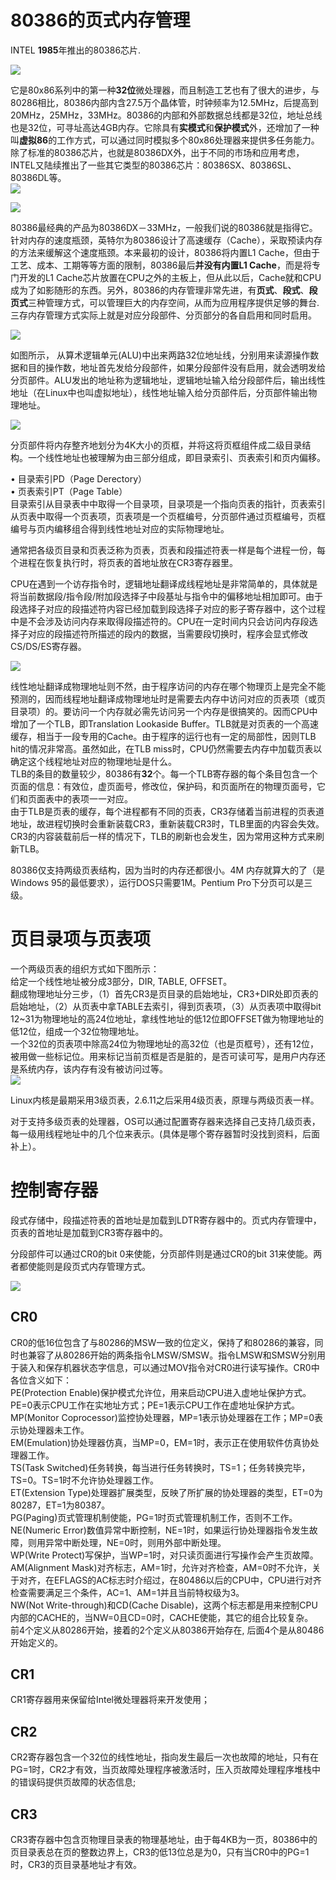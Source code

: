 # 80386的页式内存管理

INTEL **1985**年推出的80386芯片.

![](/assets/3c6d55fbb2fb4316511ab4e020a4462309f7d327.jpg)

它是80x86系列中的第一种**32位**微处理器，而且制造工艺也有了很大的进步，与80286相比，80386内部内含27.5万个晶体管，时钟频率为12.5MHz，后提高到20MHz，25MHz，33MHz。80386的内部和外部数据总线都是32位，地址总线也是32位，可寻址高达4GB内存。它除具有**实模式**和**保护模式**外，还增加了一种叫**虚拟86**的工作方式，可以通过同时模拟多个80x86处理器来提供多任务能力。除了标准的80386芯片，也就是80386DX外，出于不同的市场和应用考虑，INTEL又陆续推出了一些其它类型的80386芯片：80386SX、80386SL、80386DL等。  
![](/assets/timg-2.jpeg)

![](/assets/image010.jpg)

80386最经典的产品为80386DX－33MHz，一般我们说的80386就是指得它。针对内存的速度瓶颈，英特尔为80386设计了高速缓存（Cache），采取预读内存的方法来缓解这个速度瓶颈。本来最初的设计，80386将内置L1 Cache，但由于工艺、成本、工期等等方面的限制，80386最后**并没有内置L1 Cache**，而是将专门开发的L1 Cache芯片放置在CPU之外的主板上，但从此以后，Cache就和CPU成为了如影随形的东西。另外，80386的内存管理非常先进，有**页式**、**段式**、**段页式**三种管理方式，可以管理巨大的内存空间，从而为应用程序提供足够的舞台.三存内存管理方式实际上就是对应分段部件、分页部分的各自启用和同时启用。

![](/assets/1.JPG)

如图所示， 从算术逻辑单元\(ALU\)中出来两路32位地址线，分别用来读源操作数据和目的操作数，地址首先发给分段部件，如果分段部件没有启用，就会透明发给分页部件。ALU发出的地址称为逻辑地址，逻辑地址输入给分段部件后，输出线性地址（在Linux中也叫虚拟地址），线性地址输入给分页部件后，分页部件输出物理地址。

![](/assets/20130915191819062.jpeg)

分页部件将内存整齐地划分为4K大小的页框，并将这将页框组件成二级目录结构。一个线性地址也被理解为由三部分组成，即目录索引、页表索引和页内偏移。

• 目录索引PD（Page  Derectory）  
• 页表索引PT（Page Table）  
目录索引从目录表中中取得一个目录项，目录项是一个指向页表的指针，页表索引从页表中取得一个页表项，页表项是一个页框编号，分页部件通过页框编号，页框编号与页内编移组合得到线性地址对应的实际物理地址。

通常把各级页目录和页表泛称为页表，页表和段描述符表一样是每个进程一份，每个进程在恢复执行时，将页表的首地址放在CR3寄存器里。

CPU在遇到一个访存指令时，逻辑地址翻译成线程地址是非常简单的，具体就是将当前数据段/指令段/附加段选择子中段基址与指令中的偏移地址相加即可。由于段选择子对应的段描述符内容已经加载到段选择子对应的影子寄存器中，这个过程中是不会涉及访问内存来取得段描述符的。CPU在一定时间内只会访问内存段选择子对应的段描述符所描述的段内的数据，当需要段切换时，程序会显式修改CS/DS/ES寄存器。

![](/assets/segment-pae.png)

线性地址翻译成物理地址则不然，由于程序访问的内存在哪个物理页上是完全不能预测的，因而线程地址翻译成物理地址时是需要去内存中访问对应的页表项（或页目录项）的。要访问一个内存就必需先访问另一个内存是很搞笑的。因而CPU中增加了一个TLB，即Translation Lookaside Buffer。TLB就是对页表的一个高速缓存，相当于一段专用的Cache。由于程序的运行也有一定的局部性，因则TLB hit的情况非常高。虽然如此，在TLB miss时，CPU仍然需要去内存中加载页表以确定这个线程地址对应的物理地址是什么。  
TLB的条目的数量较少，80386有**32**个。每一个TLB寄存器的每个条目包含一个页面的信息：有效位，虚页面号，修改位，保护码，和页面所在的物理页面号，它们和页面表中的表项一一对应。  
由于TLB是页表的缓存，每个进程都有不同的页表，CR3存储着当前进程的页表道地址，故进程切换时会重新装载CR3，重新装载CR3时，TLB里面的内容会失效。CR3的内容装载前后一样的情况下，TLB的刷新也会发生，因为常用这种方式来刷新TLB。

80386仅支持两级页表结构，因为当时的内存还都很小。4M 内存就算大的了（是Windows 95的最低要求），运行DOS只需要1M。Pentium Pro下分页可以是三级。

# 页目录项与页表项

一个两级页表的组织方式如下图所示：  
给定一个线性地址被分成3部分，DIR, TABLE, OFFSET。  
翻成物理地址分三步，（1）首先CR3是页目录的启始地址，CR3+DIR处即页表的启始地址，（2）从页表中拿TABLE去索引，得到页表项，（3）从页表项中取得bit 12~31为物理地址的高24位地址，拿线性地址的低12位即OFFSET做为物理地址的低12位，组成一个32位物理地址。  
一个32位的页表项中除高24位为物理地址的高32位（也是页框号），还有12位，被用做一些标记位。用来标记当前页框是否是脏的，是否可读可写，是用户内存还是系统内存，该内存有没有被访问过等。  
![](/assets/page-table.png)

Linux内核是最期采用3级页表，2.6.11之后采用4级页表，原理与两级页表一样。

对于支持多级页表的处理器，OS可以通过配置寄存器来选择自己支持几级页表，每一级用线程地址中的几个位来表示。\(具体是哪个寄存器暂时没找到资料，后面补上）。

# 控制寄存器

段式存储中，段描述符表的首地址是加载到LDTR寄存器中的。页式内存管理中，页表的首地址是加载到CR3寄存器中的。

分段部件可以通过CR0的bit 0来使能，分页部件则是通过CR0的bit 31来使能。两者都使能则是段页式内存管理方式。

![](/assets/6.jpg)

## CR0

CR0的低16位包含了与80286的MSW一致的位定义，保持了和80286的兼容，同时也兼容了从80286开始的两条指令LMSW/SMSW。指令LMSW和SMSW分别用于装入和保存机器状态字信息，可以通过MOV指令对CR0进行读写操作。CR0中各位含义如下：  
PE\(Protection Enable\)保护模式允许位，用来启动CPU进入虚地址保护方式。PE=0表示CPU工作在实地址方式；PE=1表示CPU工作在虚地址保护方式。  
MP\(Monitor Coprocessor\)监控协处理器，MP=1表示协处理器在工作；MP=0表示协处理器未工作。   
EM\(Emulation\)协处理器仿真，当MP=0，EM=1时，表示正在使用软件仿真协处理器工作。   
TS\(Task Switched\)任务转换，每当进行任务转换时，TS=1；任务转换完毕，TS=0。TS=1时不允许协处理器工作。  
ET\(Extension Type\)处理器扩展类型，反映了所扩展的协处理器的类型，ET=0为80287，ET=1为80387。   
PG\(Paging\)页式管理机制使能，PG=1时页式管理机制工作，否则不工作。  
NE\(Numeric Error\)数值异常中断控制，NE=1时，如果运行协处理器指令发生故障，则用异常中断处理，NE=0时，则用外部中断处理。   
WP\(Write Protect\)写保护，当WP=1时，对只读页面进行写操作会产生页故障。  
AM\(Alignment Mask\)对齐标志，AM=1时，允许对齐检查，AM=0时不允许，关于对齐，在EFLAGS的AC标志时介绍过，在80486以后的CPU中，CPU进行对齐检查需要满足三个条件，AC=1、AM=1并且当前特权级为3。   
NW\(Not Write-through\)和CD\(Cache Disable\)，这两个标志都是用来控制CPU内部的CACHE的，当NW=0且CD=0时，CACHE使能，其它的组合比较复杂。  
前4个定义从80286开始，接着的2个定义从80386开始存在, 后面4个是从80486开始定义的。

## CR1

CR1寄存器用来保留给Intel微处理器将来开发使用；

## CR2

CR2寄存器包含一个32位的线性地址，指向发生最后一次也故障的地址，只有在PG=1时，CR2才有效，当页故障处理程序被激活时，压入页故障处理程序堆栈中的错误码提供页故障的状态信息;



## CR3

CR3寄存器中包含页物理目录表的物理基地址，由于每4KB为一页，80386中的页目录表总在页的整数边界上，CR3的低13位总是为0，只有当CR0中的PG=1时，CR3的页目录基地址才有效。

